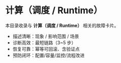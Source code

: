 # 计算（调度 / Runtime）

本目录收录与 **计算（调度 / Runtime）** 相关的故障卡片。

- 描述清晰：现象 / 影响范围 / 场景
- 诊断高效：最短链路（3~5 步）
- 恢复可靠：幂等可回滚、含验证点
- 预防闭环：配置/容量/监控/流程改进
